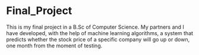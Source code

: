 # Final_Project

This is my final project in a B.Sc of Computer Science. My partners and
I have developed, with the help of machine learning algorithms, a
system that predicts whether the stock price of a specific company will
go up or down, one month from the moment of testing.
